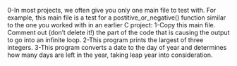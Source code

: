 0-In most projects, we often give you only one main file to test with. For example, this main file is a test for a postitive_or_negative() function similar to the one you worked with in an earlier C project:
1-Copy this main file. Comment out (don’t delete it!) the part of the code that is causing the output to go into an infinite loop.
2-This program prints the largest of three integers.
3-This program converts a date to the day of year and determines how many days are left in the year, taking leap year into consideration.
